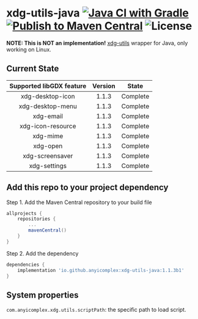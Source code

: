 # xdg-utils-java [![Java CI with Gradle](https://github.com/anyicomplex/xdg-utils-java/actions/workflows/gradle.yml/badge.svg)](https://github.com/anyicomplex/xdg-utils-java/actions/workflows/gradle.yml) [![Publish to Maven Central](https://github.com/anyicomplex/xdg-utils-java/actions/workflows/gradle-publish.yml/badge.svg)](https://github.com/anyicomplex/xdg-utils-java/actions/workflows/gradle-publish.yml) ![License](https://img.shields.io/github/license/anyicomplex/xdg-utils-java)
**NOTE: This is NOT an implementation!** [xdg-utils](https://www.freedesktop.org/wiki/Software/xdg-utils/) wrapper for Java, only working on Linux.

## Current State
| Supported libGDX feature | Version |  State   |
|:------------------------:|:-------:|:--------:|
|     xdg-desktop-icon     |  1.1.3  | Complete |
|     xdg-desktop-menu     |  1.1.3  | Complete |
|        xdg-email         |  1.1.3  | Complete |
|    xdg-icon-resource     |  1.1.3  | Complete |
|         xdg-mime         |  1.1.3  | Complete |
|         xdg-open         |  1.1.3  | Complete |
|     xdg-screensaver      |  1.1.3  | Complete |
|       xdg-settings       |  1.1.3  | Complete |

## Add this repo to your project dependency
Step 1. Add the Maven Central repository to your build file
```groovy
allprojects {
	repositories {
		...
		mavenCentral()
	}
}
```

Step 2. Add the dependency
```groovy
dependencies {
    implementation 'io.github.anyicomplex:xdg-utils-java:1.1.3b1'
}
```

## System properties
`com.anyicomplex.xdg.utils.scriptPath`: the specific path to load script.